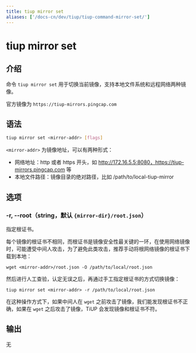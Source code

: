 ```yaml
---
title: tiup mirror set
aliases: ['/docs-cn/dev/tiup/tiup-command-mirror-set/']
---
```


# tiup mirror set

## 介绍

命令 `tiup mirror set` 用于切换当前镜像，支持本地文件系统和远程网络两种镜像。

官方镜像为 `https://tiup-mirrors.pingcap.com`

## 语法

```sh
tiup mirror set <mirror-addr> [flags]
```

`<mirror-addr>` 为镜像地址，可以有两种形式：

- 网络地址：http 或者 https 开头，如 http://172.16.5.5:8080，https://tiup-mirrors.pingcap.com 等
- 本地文件路径：镜像目录的绝对路径，比如 /path/to/local-tiup-mirror

## 选项

### -r, --root（string，默认 `{mirror-dir}/root.json`）

指定根证书。

每个镜像的根证书不相同，而根证书是镜像安全性最关键的一环，在使用网络镜像时，可能遭受中间人攻击，为了避免此类攻击，推荐手动将根网络镜像的根证书下载到本地：

```
wget <mirror-addr>/root.json -O /path/to/local/root.json
```

然后进行人工查验，认定无误之后，再通过手工指定根证书的方式切换镜像：

```
tiup mirror set <mirror-addr> -r /path/to/local/root.json
```

在这种操作方式下，如果中间人在 `wget` 之前攻击了镜像，我们能发现根证书不正确，如果在 `wget` 之后攻击了镜像，TiUP 会发现镜像和根证书不符。

## 输出

无